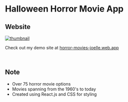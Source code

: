 # Halloween Horror Movie App



## Website
[![thumbnail](./src/images/Screenshot%202023-11-30%20at%201.46.09%20PM.png)](https://horror-movies-joelle.web.app/)

Check out my demo site at [horror-movies-joelle.web.app](https://horror-movies-joelle.web.app/)

<br>

## Note
* Over 75 horror movie options
* Movies spanning from the 1960's to today
* Created using React.js and CSS for styling
